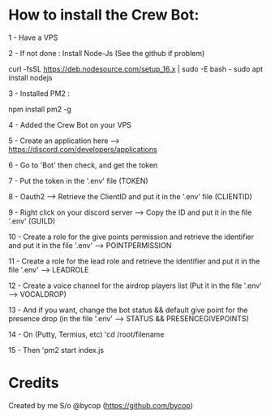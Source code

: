 # How to install the Crew Bot:

1 - Have a VPS 

2 - If not done : Install Node-Js (See the github if problem)

curl -fsSL https://deb.nodesource.com/setup_16.x | sudo -E bash -
sudo apt install nodejs

3 - Installed PM2 :

 npm install pm2 -g

4 - Added the Crew Bot on your VPS

5 - Create an application here --> https://discord.com/developers/applications

6 - Go to 'Bot' then check, and get the token

7 - Put the token in the '.env' file (TOKEN)

8 - Oauth2 --> Retrieve the ClientID and put it in the '.env' file (CLIENTID)

9 - Right click on your discord server --> Copy the ID and put it in the file '.env' (GUILD)

10 - Create a role for the give points permission and retrieve the identifier and put it in the file '.env' --> POINTPERMISSION

11 - Create a role for the lead role and retrieve the identifier and put it in the file '.env' --> LEADROLE

12 - Create a voice channel for the airdrop players list (Put it in the file '.env' --> VOCALDROP)

13 - And if you want, change the bot status && default give point for the presence drop (in the file '.env' --> STATUS && PRESENCEGIVEPOINTS)

14 - On (Putty, Termius, etc) 'cd /root/filename

15 - Then 'pm2 start index.js

# Credits
Created by me 
S/o @bycop (https://github.com/bycop) 
